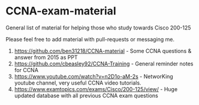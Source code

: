 # CCNA-exam-material
General list of material for helping those who study towards Cisco 200-125

Please feel free to add material with pull-requests or messaging me.

1) https://github.com/ben31218/CCNA-material - Some CCNA questions & answer from 2015 as PPT
2) https://github.com/cbeasley92/CCNA-Training - General reminder notes for CCNA
3) https://www.youtube.com/watch?v=n2D1o-aM-2s - NetworKing youtube channel, very useful CCNA video tutorials.
4) https://www.examtopics.com/exams/Cisco/200-125/view/ - Huge updated database with all previous CCNA exam questions
